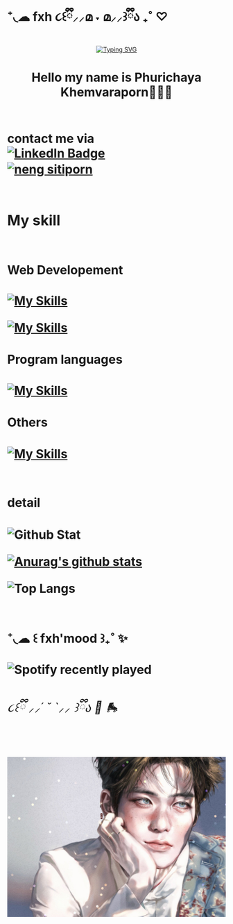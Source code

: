 # ‎⁺◟☁︎ fxh ૮꒰ྀི⸝⸝മ ˕ മ⸝⸝꒱ྀིა ₊˚ ♡

<div align="center">

[![Typing SVG](https://readme-typing-svg.demolab.com?font=Fira+Code&weight=500&size=25&pause=1000&color=96AFF7&width=435&lines=Wellcome+to+my+profile%E2%9C%A8)](https://git.io/typing-svg)

</div>

<h1 align="center">Hello my name is Phurichaya Khemvaraporn🧚🏻‍♀️<h1/>

<br/>
contact me via

<br>
<div id="badges" >
<a href="https://www.linkedin.com/in/fxhphu/">
    <img src="https://img.shields.io/badge/-Phurichaya%20Khemvaraporn-blue?style=for-the-badge&logo=linkedin" target="blank" alt="LinkedIn Badge" />
  </a>
<br/>
<a href="https://www.instagram.com/_fxaxhx/"  target="blank"><img align="center" src="https://skillicons.dev/icons?i=instagram" alt="neng sitiporn". height="30" width="40" /></a>
<br/>
<br/>

<h3>My skill </h3>
<h1 >
<h4>Web Developement </h4>

[![My Skills](https://skillicons.dev/icons?i=html,css,scss,vite,bootstrap,redux,react,materialui)](https://skillicons.dev)
<br/>

[![My Skills](https://skillicons.dev/icons?i=express,nodejs,mongodb,mysql)](https://skillicons.dev)

<h4>Program languages</h4>

[![My Skills](https://skillicons.dev/icons?i=js,ts,java,py,c,r)](https://skillicons.dev)

<h4>Others<h4/>

[![My Skills](https://skillicons.dev/icons?i=arduino,flutter,dart,androidstudio,kotlin,linux,firebase,figma,ai,ps,pr)](https://skillicons.dev)

<h1 >
<h4>detail<h4/>

![Github Stat](https://github-profile-summary-cards.vercel.app/api/cards/profile-details?username=fxhPhxrxchxyx&theme=dracula)

[![Anurag's github stats](https://github-readme-stats.vercel.app/api?username=fxhPhxrxchxyx&count_private=true&show_icons=true&theme=tokyonight)](https://github.com/anuraghazra/github-readme-stats)

![Top Langs](https://github-readme-stats.vercel.app/api/top-langs/?username=fxhPhxrxchxyx&layout=compact&theme=jolly)

<h1 >
<h4> ⁺◟☁︎ ꒰ fxh'mood ꒱₊˚ ✨</h4>

![Spotify recently played](https://spotify-recently-played-readme.vercel.app/api?user=5qu5rr00mkafcj23poq55q1zw&width=500&count=5)

###### ૮꒰ྀི ⸝⸝´ ˘ `⸝⸝ ꒱ྀིა 🎀 🛼

![😻](./jae/orangecat.jpg)
